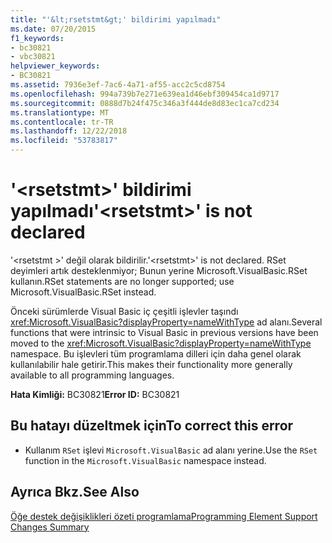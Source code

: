 ```yaml
---
title: "'&lt;rsetstmt&gt;' bildirimi yapılmadı"
ms.date: 07/20/2015
f1_keywords:
- bc30821
- vbc30821
helpviewer_keywords:
- BC30821
ms.assetid: 7936e3ef-7ac6-4a71-af55-acc2c5cd8754
ms.openlocfilehash: 994a739b7e271e639ea1d46ebf309454ca1d9717
ms.sourcegitcommit: 0888d7b24f475c346a3f444de8d83ec1ca7cd234
ms.translationtype: MT
ms.contentlocale: tr-TR
ms.lasthandoff: 12/22/2018
ms.locfileid: "53783817"
---
```

# <a name="ltrsetstmtgt-is-not-declared"></a><span data-ttu-id="20371-102">'&lt;rsetstmt&gt;' bildirimi yapılmadı</span><span class="sxs-lookup"><span data-stu-id="20371-102">'&lt;rsetstmt&gt;' is not declared</span></span>
<span data-ttu-id="20371-103">'\<rsetstmt >' değil olarak bildirilir.</span><span class="sxs-lookup"><span data-stu-id="20371-103">'\<rsetstmt>' is not declared.</span></span> <span data-ttu-id="20371-104">RSet deyimleri artık desteklenmiyor; Bunun yerine Microsoft.VisualBasic.RSet kullanın.</span><span class="sxs-lookup"><span data-stu-id="20371-104">RSet statements are no longer supported; use Microsoft.VisualBasic.RSet instead.</span></span>  
  
 <span data-ttu-id="20371-105">Önceki sürümlerde Visual Basic iç çeşitli işlevler taşındı <xref:Microsoft.VisualBasic?displayProperty=nameWithType> ad alanı.</span><span class="sxs-lookup"><span data-stu-id="20371-105">Several functions that were intrinsic to Visual Basic in previous versions have been moved to the <xref:Microsoft.VisualBasic?displayProperty=nameWithType> namespace.</span></span> <span data-ttu-id="20371-106">Bu işlevleri tüm programlama dilleri için daha genel olarak kullanılabilir hale getirir.</span><span class="sxs-lookup"><span data-stu-id="20371-106">This makes their functionality more generally available to all programming languages.</span></span>  
  
 <span data-ttu-id="20371-107">**Hata Kimliği:** BC30821</span><span class="sxs-lookup"><span data-stu-id="20371-107">**Error ID:** BC30821</span></span>  
  
## <a name="to-correct-this-error"></a><span data-ttu-id="20371-108">Bu hatayı düzeltmek için</span><span class="sxs-lookup"><span data-stu-id="20371-108">To correct this error</span></span>  
  
-   <span data-ttu-id="20371-109">Kullanım `RSet` işlevi `Microsoft.VisualBasic` ad alanı yerine.</span><span class="sxs-lookup"><span data-stu-id="20371-109">Use the `RSet` function in the `Microsoft.VisualBasic` namespace instead.</span></span>  
  
## <a name="see-also"></a><span data-ttu-id="20371-110">Ayrıca Bkz.</span><span class="sxs-lookup"><span data-stu-id="20371-110">See Also</span></span>  
   
 [<span data-ttu-id="20371-111">Öğe destek değişiklikleri özeti programlama</span><span class="sxs-lookup"><span data-stu-id="20371-111">Programming Element Support Changes Summary</span></span>](https://msdn.microsoft.com/library/0483590a-6309-449c-a2fa-effa26a03b95)
